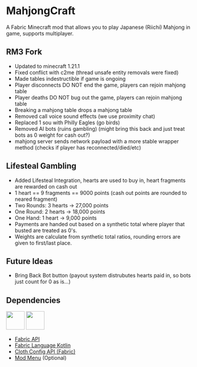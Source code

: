 # MahjongCraft
A Fabric Minecraft mod that allows you to play Japanese (Riichi) Mahjong in game, supports multiplayer.


## RM3 Fork
* Updated to minecraft 1.21.1
* Fixed conflict with c2me (thread unsafe entity removals were fixed)
* Made tables indestructible if game is ongoing
* Player disconnects DO NOT end the game, players can rejoin mahjong table
* Player deaths DO NOT bug out the game, players can rejoin mahjong table
* Breaking a mahjong table drops a mahjong table
* Removed call voice sound effects (we use proximity chat)
* Replaced 1 sou with Philly Eagles (go birds)
* Removed AI bots (ruins gambling) (might bring this back and just treat bots as 0 weight for cash out?)
* mahjong server sends network payload with a more stable wrapper method (checks if player has reconnected/died/etc)


## Lifesteal Gambling
* Added Lifesteal Integration, hearts are used to buy in, heart fragments are rewarded on cash out
* 1 heart == 9 fragments == 9000 points (cash out points are rounded to neared fragment)
* Two Rounds: 3 hearts -> 27,000 points
* One Round: 2 hearts -> 18,000 points
* One Hand: 1 heart -> 9,000 points
* Payments are handed out based on a synthetic total where player that busted are treated as 0's.
* Weights are calculate from synthetic total ratios, rounding errors are given to first/last place. 


##  Future Ideas
* Bring Back Bot button (payout system distrubutes hearts paid in, so bots just count for 0 as is...)

## Dependencies
<div>
    <a href="https://www.curseforge.com/minecraft/mc-mods/fabric-api"><img alt="" src="https://i.imgur.com/Ol1Tcf8.png" height="50"/></a>
    <a href="https://www.curseforge.com/minecraft/mc-mods/fabric-language-kotlin"><img alt="" src="https://i.imgur.com/c1DH9VL.png" height="50"/></a>
</div>

- [Fabric API](https://www.curseforge.com/minecraft/mc-mods/fabric-api)
- [Fabric Language Kotlin](https://www.curseforge.com/minecraft/mc-mods/fabric-language-kotlin)
- [Cloth Config API (Fabric)](https://www.curseforge.com/minecraft/mc-mods/cloth-config)
- [Mod Menu](https://www.curseforge.com/minecraft/mc-mods/modmenu) (Optional)
